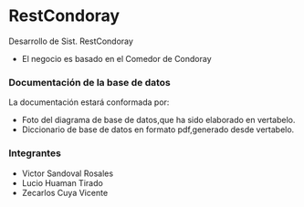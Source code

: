 # RestCondoray
Desarrollo de Sist. RestCondoray
- El negocio es basado en el Comedor de Condoray

### Documentación de la base de datos 
La documentación estará conformada por:
- Foto del diagrama de base de datos,que ha sido elaborado en vertabelo.
- Diccionario de base de datos en formato pdf,generado desde vertabelo.

### Integrantes
- Victor Sandoval Rosales
- Lucio Huaman Tirado
- Zecarlos Cuya Vicente

